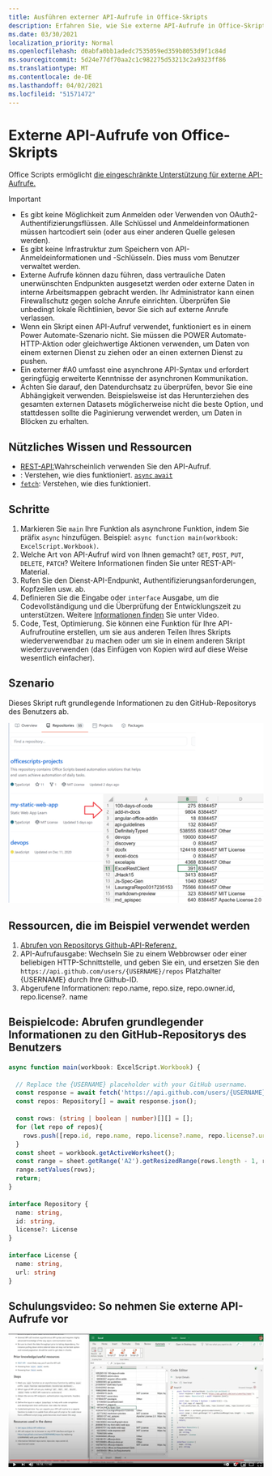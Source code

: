 ```yaml
---
title: Ausführen externer API-Aufrufe in Office-Skripts
description: Erfahren Sie, wie Sie externe API-Aufrufe in Office-Skripts ausführen.
ms.date: 03/30/2021
localization_priority: Normal
ms.openlocfilehash: d0abfa0bb1adedc7535059ed359b8053d9f1c84d
ms.sourcegitcommit: 5d24e77df70aa2c1c982275d53213c2a9323ff86
ms.translationtype: MT
ms.contentlocale: de-DE
ms.lasthandoff: 04/02/2021
ms.locfileid: "51571472"
---
```

# <a name="external-api-calls-from-office-scripts"></a>Externe API-Aufrufe von Office-Skripts

Office Scripts ermöglicht [die eingeschränkte Unterstützung für externe API-Aufrufe.](../../develop/external-calls.md)

> [!IMPORTANT]
>
> * Es gibt keine Möglichkeit zum Anmelden oder Verwenden von OAuth2-Authentifizierungsflüssen. Alle Schlüssel und Anmeldeinformationen müssen hartcodiert sein (oder aus einer anderen Quelle gelesen werden).
> * Es gibt keine Infrastruktur zum Speichern von API-Anmeldeinformationen und -Schlüsseln. Dies muss vom Benutzer verwaltet werden.
> * Externe Aufrufe können dazu führen, dass vertrauliche Daten unerwünschten Endpunkten ausgesetzt werden oder externe Daten in interne Arbeitsmappen gebracht werden. Ihr Administrator kann einen Firewallschutz gegen solche Anrufe einrichten. Überprüfen Sie unbedingt lokale Richtlinien, bevor Sie sich auf externe Anrufe verlassen.
> * Wenn ein Skript einen API-Aufruf verwendet, funktioniert es in einem Power Automate-Szenario nicht. Sie müssen die POWER Automate-HTTP-Aktion oder gleichwertige Aktionen verwenden, um Daten von einem externen Dienst zu ziehen oder an einen externen Dienst zu pushen.
> * Ein externer #A0 umfasst eine asynchrone API-Syntax und erfordert geringfügig erweiterte Kenntnisse der asynchronen Kommunikation.
> * Achten Sie darauf, den Datendurchsatz zu überprüfen, bevor Sie eine Abhängigkeit verwenden. Beispielsweise ist das Herunterziehen des gesamten externen Datasets möglicherweise nicht die beste Option, und stattdessen sollte die Paginierung verwendet werden, um Daten in Blöcken zu erhalten.

## <a name="useful-knowledge-and-resources"></a>Nützliches Wissen und Ressourcen

* [REST-API:](https://en.wikipedia.org/wiki/Representational_state_transfer)Wahrscheinlich verwenden Sie den API-Aufruf.
* : Verstehen, wie dies funktioniert. [ `async` `await` ](https://developer.mozilla.org/docs/Learn/JavaScript/Asynchronous/Async_await)
* [`fetch`](https://developer.mozilla.org/docs/Web/API/Fetch_API/Using_Fetch): Verstehen, wie dies funktioniert.

## <a name="steps"></a>Schritte

1. Markieren Sie `main` Ihre Funktion als asynchrone Funktion, indem Sie präfix `async` hinzufügen. Beispiel: `async function main(workbook: ExcelScript.Workbook)`.
1. Welche Art von API-Aufruf wird von Ihnen gemacht? `GET`, `POST`, `PUT`, `DELETE`, `PATCH`? Weitere Informationen finden Sie unter REST-API-Material.
1. Rufen Sie den Dienst-API-Endpunkt, Authentifizierungsanforderungen, Kopfzeilen usw. ab.
1. Definieren Sie die Eingabe oder `interface` Ausgabe, um die Codevollständigung und die Überprüfung der Entwicklungszeit zu unterstützen. Weitere [Informationen finden](#training-video-how-to-make-external-api-calls) Sie unter Video.
1. Code, Test, Optimierung. Sie können eine Funktion für Ihre API-Aufrufroutine erstellen, um sie aus anderen Teilen Ihres Skripts wiederverwendbar zu machen oder um sie in einem anderen Skript wiederzuverwenden (das Einfügen von Kopien wird auf diese Weise wesentlich einfacher).

## <a name="scenario"></a>Szenario

Dieses Skript ruft grundlegende Informationen zu den GitHub-Repositorys des Benutzers ab.

![Get repositorys info example](../../images/git.png)

## <a name="resources-used-in-the-sample"></a>Ressourcen, die im Beispiel verwendet werden

1. [Abrufen von Repositorys Github-API-Referenz.](https://docs.github.com/rest/reference/repos#list-repositories-for-a-user)
1. API-Aufrufausgabe: Wechseln Sie zu einem Webbrowser oder einer beliebigen HTTP-Schnittstelle, und geben Sie ein, und ersetzen Sie den `https://api.github.com/users/{USERNAME}/repos` Platzhalter {USERNAME} durch Ihre Github-ID.
1. Abgerufene Informationen: repo.name, repo.size, repo.owner.id, repo.license?. name

## <a name="sample-code-get-basic-information-about-users-github-repositories"></a>Beispielcode: Abrufen grundlegender Informationen zu den GitHub-Repositorys des Benutzers

```TypeScript
async function main(workbook: ExcelScript.Workbook) {

  // Replace the {USERNAME} placeholder with your GitHub username.
  const response = await fetch('https://api.github.com/users/{USERNAME}/repos');
  const repos: Repository[] = await response.json();
  
  const rows: (string | boolean | number)[][] = [];
  for (let repo of repos){ 
    rows.push([repo.id, repo.name, repo.license?.name, repo.license?.url])
  }
  const sheet = workbook.getActiveWorksheet();
  const range = sheet.getRange('A2').getResizedRange(rows.length - 1, rows[0].length - 1);
  range.setValues(rows);
  return;
}

interface Repository {
  name: string,
  id: string,
  license?: License 
}

interface License {
  name: string,
  url: string
}
```

## <a name="training-video-how-to-make-external-api-calls"></a>Schulungsvideo: So nehmen Sie externe API-Aufrufe vor

[![Video zum Erstellen externer API-Aufrufe ansehen](../../images/api-vid.png)](https://youtu.be/fulP29J418E "Video zum Erstellen externer API-Aufrufe")
